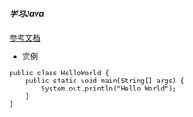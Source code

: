 ##### 学习Java

[参考文档](http://www.runoob.com/java/java-tutorial.html)

* 实例

```
public class HelloWorld {
    public static void main(String[] args) {
        System.out.println("Hello World");
    }
}

```